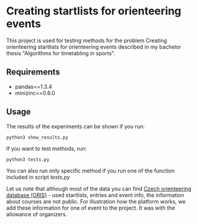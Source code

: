 # Creating startlists for orienteering events

This project is used for testing methods for the problem Creating orienteering startlists for orienteering events described in my bachelor thesis "Algorithms for timetabling in sports".

## Requirements

+ pandas==1.3.4
+ minizinc==0.6.0

## Usage

The results of the experiments can be shown if you run:

```
python3 show_results.py
```

If you want to test methods, run:

```
python3 tests.py
```
You can also run only specific method if you run one of the function included in script *tests.py*

Let us note that although most of the data you can find [Czech orienteering database (ORIS)](https://oris.orientacnisporty.cz/) - used startlists, entries and event info, the information about courses are not public. For illustration how the platform works, we add these information for one of event to the project. It was with the allowance of organizers.